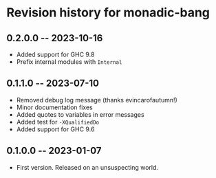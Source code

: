 # Revision history for monadic-bang

## 0.2.0.0 -- 2023-10-16

* Added support for GHC 9.8
* Prefix internal modules with `Internal`

## 0.1.1.0 -- 2023-07-10

* Removed debug log message (thanks evincarofautumn!)
* Minor documentation fixes
* Added quotes to variables in error messages
* Added test for `-XQualifiedDo`
* Added support for GHC 9.6

## 0.1.0.0 -- 2023-01-07

* First version. Released on an unsuspecting world.
